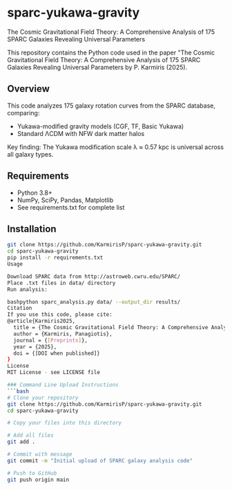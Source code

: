 # sparc-yukawa-gravity
The Cosmic Gravitational Field Theory: A Comprehensive Analysis of 175 SPARC Galaxies Revealing Universal Parameters

This repository contains the Python code used in the paper "The Cosmic Gravitational Field Theory: A Comprehensive Analysis of 175 SPARC Galaxies Revealing Universal Parameters by P. Karmiris (2025).

## Overview

This code analyzes 175 galaxy rotation curves from the SPARC database, comparing:
- Yukawa-modified gravity models (CGF, TF, Basic Yukawa)  
- Standard ΛCDM with NFW dark matter halos

Key finding: The Yukawa modification scale λ ≈ 0.57 kpc is universal across all galaxy types.

## Requirements

- Python 3.8+
- NumPy, SciPy, Pandas, Matplotlib
- See requirements.txt for complete list

## Installation

```bash
git clone https://github.com/KarmirisP/sparc-yukawa-gravity.git
cd sparc-yukawa-gravity
pip install -r requirements.txt
Usage

Download SPARC data from http://astroweb.cwru.edu/SPARC/
Place .txt files in data/ directory
Run analysis:

bashpython sparc_analysis.py data/ --output_dir results/
Citation
If you use this code, please cite:
@article{Karmiris2025,
  title = {The Cosmic Gravitational Field Theory: A Comprehensive Analysis of 175 SPARC Galaxies Revealing Universal Parameters},
  author = {Karmiris, Panagiotis},
  journal = {[Preprints]},
  year = {2025},
  doi = {[DOI when published]}
}
License
MIT License - see LICENSE file

### Command Line Upload Instructions
```bash
# Clone your repository
git clone https://github.com/KarmirisP/sparc-yukawa-gravity.git
cd sparc-yukawa-gravity

# Copy your files into this directory

# Add all files
git add .

# Commit with message
git commit -m "Initial upload of SPARC galaxy analysis code"

# Push to GitHub
git push origin main
